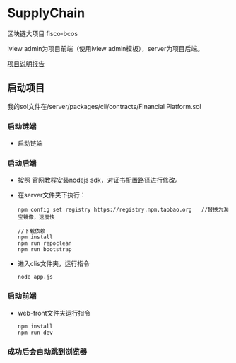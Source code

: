 # SupplyChain
 区块链大项目 fisco-bcos

iview admin为项目前端（使用iview admin模板），server为项目后端。

[项目说明报告](https://shimo.im/docs/xhnamRJQnoANkMHa)

## 启动项目

我的sol文件在/server/packages/cli/contracts/Financial Platform.sol

### 启动链端

- 启动链端

### 启动后端

- 按照 官网教程安装nodejs sdk，对证书配置路径进行修改。

- 在server文件夹下执行：

  ```
  npm config set registry https://registry.npm.taobao.org	//替换为淘宝镜像，速度快
  
  //下载依赖
  npm install
  npm run repoclean
  npm run bootstrap
  ```

- 进入clis文件夹，运行指令

  ```
  node app.js
  ```


### 启动前端

- web-front文件夹运行指令

  ```
  npm install	
  npm run dev	
  ```


### 成功后会自动跳到浏览器

